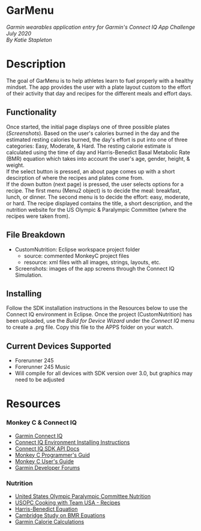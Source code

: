 # **GarMenu**
*Garmin wearables application entry for Garmin's Connect IQ App Challenge July 2020  
By Katie Stapleton*

# Description
The goal of GarMenu is to help athletes learn to fuel properly with a healthy mindset.  The app provides the user with a plate layout custom to the effort of their activity that day and recipes for the different meals and effort days.
## Functionality
Once started, the initial page displays one of three possible plates (*Screenshots*).  Based on the user's calories burned in the day and the estimated resting calories burned, the day's effort is put into one of three categories: Easy, Moderate, & Hard.  The resting calorie estimate is calculated using the time of day and Harris-Benedict Basal Metabolic Rate (BMR) equation which takes into account the user's age, gender, height, & weight.  
If the select button is pressed, an about page comes up with a short descirption of where the recipes and plates come from.  
If the down button (next page) is pressed, the user selects options for a recipe.  The first menu (Menu2 object) is to decide the meal: breakfast, lunch, or dinner.  The second menu is to decide the effort: easy, moderate, or hard.  The recipe displayed contains the title, a short description, and the nutrition website for the US Olympic & Paralympic Committee (where the recipes were taken from).

## File Breakdown
* CustomNutrition: Eclipse workspace project folder
  * source: commented MonkeyC project files
  * resource: xml files with all images, strings, layouts, etc.  
* Screenshots: images of the app screens through the Connect IQ Simulation.

## Installing
Follow the SDK installation instructions in the Resources below to use the Connect IQ environment in Eclipse.  Once the project (CustomNutrition) has been uploaded, use the *Build for Device Wizard* under the *Connect IQ* menu to create a .prg file.  Copy this file to the APPS folder on your watch.

## Current Devices Supported
* Forerunner 245
* Forerunner 245 Music
* Will compile for all devices with SDK version over 3.0, but graphics may need to be adjusted

# Resources
### Monkey C & Connect IQ
* [Garmin Connect IQ](https://developer.garmin.com/connect-iq/overview/)
* [Connect IQ Environment Installing Instructions](https://developer.garmin.com/connect-iq/programmers-guide/getting-started/)
* [Connect IQ SDK API Docs](https://developer.garmin.com/connect-iq/api-docs/)
* [Monkey C Programmer's Guid](file:///C:/Users/kathe/ConnectIQSDK/ProgrammersGuide.html)
* [Monkey C User's Guide](file:///C:/Users/kathe/ConnectIQSDK/UXGuide.html)
* [Garmin Developer Forums](https://forums.garmin.com/developer/)
### Nutrition
* [United States Olympic Paralympic Committee Nutrition](https://www.teamusa.org/nutrition)
* [USOPC Cooking with Team USA - Recipes](https://www.teamusa.org/Cooking-With-Team-USA)
* [Harris-Benedict Equation](https://en.wikipedia.org/wiki/Harris%E2%80%93Benedict_equation)
* [Cambridge Study on BMR Equations](https://www.cambridge.org/core/journals/journal-of-nutritional-science/article/validity-of-predictive-equations-to-estimate-rmr-in-females-with-varying-bmi/9EB5881462F01C1082D52F5E78FAF691/core-reader#)
* [Garmin Calorie Calculations](https://support.garmin.com/en-US/?faq=mW8sEfEt3e4BFhwaqRioN6)
